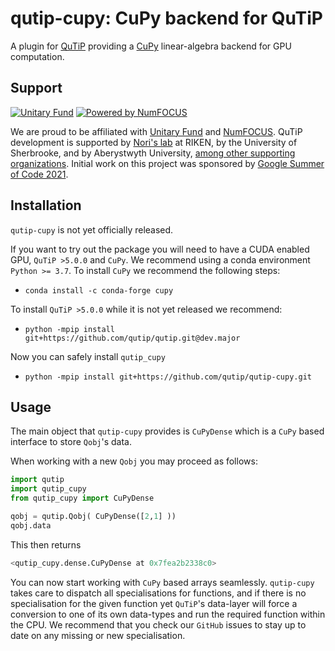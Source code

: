 qutip-cupy: CuPy backend for QuTiP
==================================

A plugin for [QuTiP](https://qutip.org) providing a [CuPy](https://cupy.dev) linear-algebra backend for GPU computation.

Support
-------

[![Unitary Fund](https://img.shields.io/badge/Supported%20By-UNITARY%20FUND-brightgreen.svg?style=flat)](https://unitary.fund)
[![Powered by NumFOCUS](https://img.shields.io/badge/powered%20by-NumFOCUS-orange.svg?style=flat&colorA=E1523D&colorB=007D8A)](https://numfocus.org)

We are proud to be affiliated with [Unitary Fund](https://unitary.fund) and [NumFOCUS](https://numfocus.org).
QuTiP development is supported by [Nori's lab](https://dml.riken.jp/) at RIKEN, by the University of Sherbrooke, and by Aberystwyth University, [among other supporting organizations](https://qutip.org/#supporting-organizations).
Initial work on this project was sponsored by [Google Summer of Code 2021](https://summerofcode.withgoogle.com).

Installation
------------

`qutip-cupy` is not yet officially released.

If you want to try out the package you will need to have a CUDA enabled GPU, `QuTiP >5.0.0` and `CuPy`.
We recommend using a conda environment `Python >= 3.7`.
To install `CuPy` we recommend the following steps:

- `conda install -c conda-forge cupy`

To install `QuTiP >5.0.0` while it is not yet released we recommend:

- `python -mpip install git+https://github.com/qutip/qutip.git@dev.major`

Now you can safely install `qutip_cupy`

- `python -mpip install git+https://github.com/qutip/qutip-cupy.git`

Usage
------------

The main object that `qutip-cupy` provides is `CuPyDense` which is a `CuPy` based interface to store `Qobj`'s data.

When working with a new `Qobj` you may proceed as follows:

``` python
import qutip 
import qutip_cupy
from qutip_cupy import CuPyDense

qobj = qutip.Qobj( CuPyDense([2,1] ))
qobj.data
```

This then returns

``` python
<qutip_cupy.dense.CuPyDense at 0x7fea2b2338c0>

```

You can now start working with `CuPy` based arrays seamlessly. `qutip-cupy` takes care to dispatch all specialisations for functions, and if there is no specialisation for the given function yet `QuTiP`'s data-layer will force a conversion to one of its own data-types and run the required function within the CPU. We recommend that you check our `GitHub` issues to stay up to date on any missing or new specialisation.
